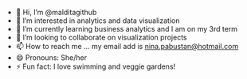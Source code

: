 - 👋 Hi, I’m @malditagithub
- 👀 I’m interested in analytics and data visualization
- 🌱 I’m currently learning business analytics and I am on my 3rd term
- 💞️ I’m looking to collaborate on visualization projects
- 📫 How to reach me ... my email add is nina.pabustan@hotmail.com
- 😄 Pronouns: She/her
- ⚡ Fun fact: I love swimming and veggie gardens!
  
<!---
malditagithub/malditagithub is a ✨ special ✨ repository because its `README.md` (this file) appears on your GitHub profile.
You can click the Preview link to take a look at your changes.
--->
